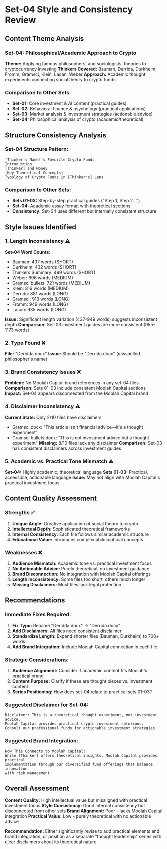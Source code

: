 # Set-04 Style and Consistency Review

## Content Theme Analysis

### Set-04: Philosophical/Academic Approach to Crypto
**Theme:** Applying famous philosophers' and sociologists' theories to cryptocurrency investing
**Thinkers Covered:** Bauman, Derrida, Durkheim, Fromm, Gramsci, Klein, Lacan, Weber
**Approach:** Academic thought experiments connecting social theory to crypto funds

### Comparison to Other Sets:
- **Set-01:** Core investment & AI content (practical guides)
- **Set-02:** Behavioral finance & psychology (practical applications)  
- **Set-03:** Market analysis & investment strategies (actionable advice)
- **Set-04:** Philosophical analysis of crypto (academic/theoretical)

## Structure Consistency Analysis

### Set-04 Structure Pattern:
```
[Thinker's Name]'s Favorite Crypto Funds
Introduction
[Thinker] and Money
[Key Theoretical Concepts]
Typology of Crypto Funds in [Thinker's] Lens
```

### Comparison to Other Sets:
- **Sets 01-03:** Step-by-step practical guides ("Step 1, Step 2...")
- **Set-04:** Academic essay format with theoretical sections
- **Consistency:** Set-04 uses different but internally consistent structure

## Style Issues Identified

### 1. Length Inconsistency ⚠️
**Set-04 Word Counts:**
- Bauman: 437 words (SHORT)
- Durkheim: 432 words (SHORT)  
- Thinkers Summary: 499 words (SHORT)
- Weber: 696 words (MEDIUM)
- Gramsci bullets: 721 words (MEDIUM)
- Klein: 816 words (MEDIUM)
- Derrida: 881 words (LONG)
- Gramsci: 913 words (LONG)
- Fromm: 949 words (LONG)
- Lacan: 935 words (LONG)

**Issue:** Significant length variation (437-949 words) suggests inconsistent depth
**Comparison:** Set-03 investment guides are more consistent (955-1173 words)

### 2. Typo Found ❌
**File:** "Deridda.docx" 
**Issue:** Should be "Derrida.docx" (misspelled philosopher's name)

### 3. Brand Consistency Issues ❌
**Problem:** No Moolah Capital brand references in any set-04 files
**Comparison:** Sets 01-03 include consistent Moolah Capital sections
**Impact:** Set-04 appears disconnected from the Moolah Capital brand

### 4. Disclaimer Inconsistency ⚠️
**Current State:** Only 2/10 files have disclaimers
- Gramsci.docx: "This article isn't financial advice—it's a thought experiment"
- Gramsci bullets.docx: "This is not investment advice but a thought experiment"
**Missing:** 8/10 files lack any disclaimer
**Comparison:** Set-03 has consistent disclaimers across investment guides

### 5. Academic vs. Practical Tone Mismatch ⚠️
**Set-04:** Highly academic, theoretical language
**Sets 01-03:** Practical, accessible, actionable language
**Issue:** May not align with Moolah Capital's practical investment focus

## Content Quality Assessment

### Strengths ✅
1. **Unique Angle:** Creative application of social theory to crypto
2. **Intellectual Depth:** Sophisticated theoretical frameworks
3. **Internal Consistency:** Each file follows similar academic structure
4. **Educational Value:** Introduces complex philosophical concepts

### Weaknesses ❌
1. **Audience Mismatch:** Academic tone vs. practical investment focus
2. **No Actionable Advice:** Purely theoretical, no investment guidance
3. **Brand Disconnection:** No integration with Moolah Capital offerings
4. **Length Inconsistency:** Some files too short, others much longer
5. **Missing Disclaimers:** Most files lack legal protection

## Recommendations

### Immediate Fixes Required:
1. **Fix Typo:** Rename "Deridda.docx" → "Derrida.docx"
2. **Add Disclaimers:** All files need consistent disclaimer
3. **Standardize Length:** Expand shorter files (Bauman, Durkheim) to 700+ words
4. **Add Brand Integration:** Include Moolah Capital connection in each file

### Strategic Considerations:
1. **Audience Alignment:** Consider if academic content fits Moolah's practical brand
2. **Content Purpose:** Clarify if these are thought pieces vs. investment content
3. **Series Positioning:** How does set-04 relate to practical sets 01-03?

### Suggested Disclaimer for Set-04:
```
Disclaimer: This is a theoretical thought experiment, not investment advice. 
Moolah Capital provides practical crypto investment solutions. 
Consult our professional funds for actionable investment strategies.
```

### Suggested Brand Integration:
```
How This Connects to Moolah Capital:
While [Thinker] offers theoretical insights, Moolah Capital provides practical 
implementation through our diversified fund offerings that balance innovation 
with risk management.
```

## Overall Assessment

**Content Quality:** High intellectual value but misaligned with practical investment focus
**Style Consistency:** Good internal consistency but disconnected from other sets
**Brand Alignment:** Poor - lacks Moolah Capital integration
**Practical Value:** Low - purely theoretical with no actionable advice

**Recommendation:** Either significantly revise to add practical elements and brand integration, or position as a separate "thought leadership" series with clear disclaimers about its theoretical nature.
